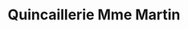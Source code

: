 ---
title: "Quincaillerie Mme Martin"
url: /sainte-croix/quincaillerie-mme-martin/
shop: Eisenwaren
---